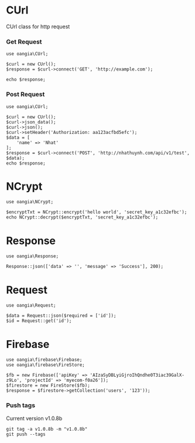 # CUrl
CUrl class for http request

### Get Request
```
use oangia\CUrl;

$curl = new CUrl();
$response = $curl->connect('GET', 'http://example.com');

echo $response;
```

### Post Request
```
use oangia\CUrl;

$curl = new CUrl();
$curl->json_data();
$curl->json();
$curl->setHeader('Authorization: aa123acfbd5efc');
$data = [
    'name' => 'Nhat'
];
$response = $curl->connect('POST', 'http://nhathuynh.com/api/v1/test', $data);
echo $response;
```

# NCrypt
```
use oangia\NCrypt;

$encryptTxt = NCrypt::encrypt('hello world', 'secret_key_a1c32efbc');
echo NCrypt::decrypt($encryptTxt, 'secret_key_a1c32efbc');
```
# Response
```
use oangia\Response;

Response::json(['data' => '', 'message' => 'Success'], 200);
```

# Request
```
use oangia\Request;

$data = Request::json($required = ['id']);
$id = Request::get('id');
```
# Firebase
```
use oangia\firebase\Firebase;
use oangia\firebase\FireStore;

$fb = new Firebase(['apiKey' => 'AIzaSyDBLyiGjroIhQndhe0T3iac39GalX-z9Lo', 'projectId' => 'myecom-f0a26']);
$firestore = new FireStore($fb);
$response = $firestore->getCollection('users', '123'));
```
### Push tags
Current version v1.0.8b

```
git tag -a v1.0.8b -m "v1.0.8b"
git push --tags
```

